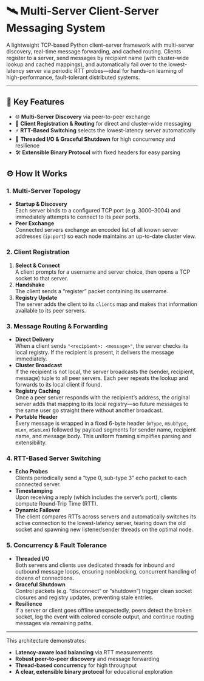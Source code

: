 # 🛰️ Multi-Server Client-Server Messaging System

A lightweight TCP-based Python client–server framework with multi-server discovery, real-time message forwarding, and cached routing. Clients register to a server, send messages by recipient name (with cluster-wide lookup and cached mappings), and automatically fail over to the lowest-latency server via periodic RTT probes—ideal for hands-on learning of high-performance, fault-tolerant distributed systems.

---

## 🔑 Key Features

- 🌐 **Multi-Server Discovery** via peer-to-peer exchange  
- 🔗 **Client Registration & Routing** for direct and cluster-wide messaging  
- ⚡ **RTT-Based Switching** selects the lowest-latency server automatically  
- 🔄 **Threaded I/O & Graceful Shutdown** for high concurrency and resilience  
- 🛠️ **Extensible Binary Protocol** with fixed headers for easy parsing  


## ⚙️ How It Works

### 1. Multi-Server Topology  
- **Startup & Discovery**  
  Each server binds to a configured TCP port (e.g. 3000–3004) and immediately attempts to connect to its peer ports.  
- **Peer Exchange**  
  Connected servers exchange an encoded list of all known server addresses (`ip:port`) so each node maintains an up-to-date cluster view.

### 2. Client Registration  
1. **Select & Connect**  
   A client prompts for a username and server choice, then opens a TCP socket to that server.  
2. **Handshake**  
   The client sends a “register” packet containing its username.  
3. **Registry Update**  
   The server adds the client to its `clients` map and makes that information available to its peer servers.

### 3. Message Routing & Forwarding  
- **Direct Delivery**  
  When a client sends `"<recipient>: <message>"`, the server checks its local registry. If the recipient is present, it delivers the message immediately.  
- **Cluster Broadcast**  
  If the recipient is not local, the server broadcasts the (sender, recipient, message) tuple to all peer servers. Each peer repeats the lookup and forwards to its local client if found.  
- **Registry Caching**  
  Once a peer server responds with the recipient’s address, the original server adds that mapping to its local registry—so future messages to the same user go straight there without another broadcast.  
- **Portable Header**  
  Every message is wrapped in a fixed 6-byte header (`mType`, `mSubType`, `mLen`, `mSubLen`) followed by payload segments for sender name, recipient name, and message body. This uniform framing simplifies parsing and extensibility.


### 4. RTT-Based Server Switching  
- **Echo Probes**  
  Clients periodically send a “type 0, sub-type 3” echo packet to each connected server.  
- **Timestamping**  
  Upon receiving a reply (which includes the server’s port), clients compute Round-Trip Time (RTT).  
- **Dynamic Failover**  
  The client compares RTTs across servers and automatically switches its active connection to the lowest-latency server, tearing down the old socket and spawning new listener/sender threads on the optimal node.

### 5. Concurrency & Fault Tolerance  
- **Threaded I/O**  
  Both servers and clients use dedicated threads for inbound and outbound message loops, ensuring nonblocking, concurrent handling of dozens of connections.  
- **Graceful Shutdown**  
  Control packets (e.g. “disconnect” or “shutdown”) trigger clean socket closures and registry updates, preventing stale entries.  
- **Resilience**  
  If a server or client goes offline unexpectedly, peers detect the broken socket, log the event with colored console output, and continue routing messages via remaining paths.

---

This architecture demonstrates:
- **Latency-aware load balancing** via RTT measurements  
- **Robust peer-to-peer discovery** and message forwarding  
- **Thread-based concurrency** for high throughput  
- **A clear, extensible binary protocol** for educational exploration  


